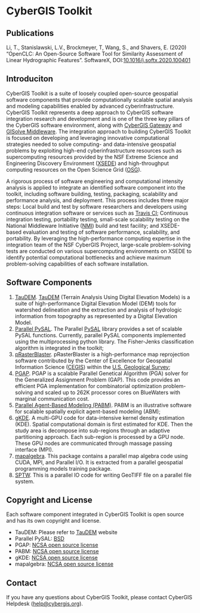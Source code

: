 # CyberGIS Toolkit

## Publications

Li, T., Stanislawski, L.V., Brockmeyer, T, Wang, S., and Shavers, E. (2020) “OpenCLC: An Open-Source Software Tool for Similarity Assessment of Linear Hydrographic Features”. SoftwareX, DOI:[10.1016/j.softx.2020.100401](https://doi.org/10.1016/j.softx.2020.100401)


## Introduciton

CyberGIS Toolkit is a suite of loosely coupled open-source geospatial software components that provide computationally scalable spatial analysis and modeling capabilities enabled by advanced cyberinfrastructure. CyberGIS Toolkit represents a deep approach to CyberGIS software integration research and development and is one of the three key pillars of the CyberGIS software environment, along with [CyberGIS Gateway](http://gateway.cigi.illinois.edu/home/) and [GISolve Middleware](http://www.cigi.illinois.edu/dokuwiki/doku.php/projects/gisolve/index). The integration approach to building CyberGIS Toolkit is focused on developing and leveraging innovative computational strategies needed to solve computing- and data-intensive geospatial problems by exploiting high-end cyberinfrastructure resources such as supercomputing resources provided by the NSF Extreme Science and Engineering Discovery Environment ([XSEDE](http://xsede.org/)) and high-throughput computing resources on the Open Science Grid ([OSG](http://opensciencegrid.org/)). 

A rigorous process of software engineering and computational intensity analysis is applied to integrate an identified software component into the toolkit, including software building, testing, packaging, scalability and performance analysis, and deployment. This process includes three major steps:
Local build and test by software researchers and developers using continuous integration software or services such as [Travis CI](http://travis-ci.org/);
Continuous integration testing, portability testing, small-scale scalability testing on the National Middleware Initiative ([NMI](http://batlab.org/)) build and test facility; and
XSEDE-based evaluation and testing of software performance, scalability, and portability. By leveraging the high-performance computing expertise in the integration team of the NSF CyberGIS Project, large-scale problem-solving tests are conducted on various supercomputing environments on XSEDE to identify potential computational bottlenecks and achieve maximum problem-solving capabilities of each software installation.

## Software Components

1. [TauDEM](https://github.com/dtarb/TauDEM). [TauDEM](http://hydrology.usu.edu/taudem/) (Terrain Analysis Using Digital Elevation Models) is a suite of high-performance Digital Elevation Model (DEM) tools for watershed delineation and the extraction and analysis of hydrologic information from topography as represented by a Digital Elevation Model.
2. [Parallel PySAL](http://cybergis.cigi.uiuc.edu/cyberGISwiki/doku.php/ct/ppysal). The Parallel [PySAL](http://pysal.org/) library provides a set of scalable PySAL functions. Currently, parallel PySAL components implemented using the multiprocessing python library. The Fisher-Jenks classification algorithm is integrated in the toolkit;
3. [pRasterBlaster](http://cybergis.cigi.uiuc.edu/cyberGISwiki/doku.php/ct/prasterblaster). pRasterBlaster is a high-performance map reprojection software contributed by the Center of Excellence for Geospatial Information Science ([CEGIS](http://cegis.usgs.gov/)) within the [U.S. Geological Survey](http://usgs.gov/);
4. [PGAP](http://cybergis.cigi.uiuc.edu/cyberGISwiki/doku.php/ct/pgap). PGAP is a scalable Parallel Genetical Algorithm (PGA) solver for the Generalized Assignment Problem (GAP). This code provides an efficient PGA implementation for combinatorial optimization problem-solving and scaled up to 262K processor cores on BlueWaters with marginal communication cost.
5. [Parallel Agent-Based Modeling (PABM)](http://cybergis.cigi.uiuc.edu/cyberGISwiki/doku.php/ct/pabm). PABM is an illustrative software for scalable spatially explicit agent-based modeling (ABM);
6. [gKDE](http://cybergis.cigi.uiuc.edu/cyberGISwiki/doku.php/ct/gkde). A multi-GPU code for data-intensive kernel density estimation (KDE). Spatial computational domain is first estimated for KDE. Then the study area is decompose into sub-regions through an adaptive partitioning approach. Each sub-region is processed by a GPU node. These GPU nodes are communicated through massage passing interface (MPI).
7. [mapalgebra](http://cybergis.cigi.uiuc.edu/cyberGISwiki/doku.php/ct/mapalgebra). This package contains a parallel map algebra code using CUDA, MPI, and Parallel I/O. It is extracted from a parallel geospatial programming models training package.
8. [SPTW](http://cybergis.cigi.uiuc.edu/cyberGISwiki/doku.php/ct/sptw). This is a parallel IO code for writing GeoTIFF file on a parallel file system.

## Copyright and License

Each software component integrated in CyberGIS Toolkit is open source and has its own copyright and license.
- TauDEM: Please refer to [TauDEM](http://hydrology.usu.edu/taudem/) website
- Parallel PySAL: [BSD](http://opensource.org/licenses/BSD-3-Clause)
- PGAP: [NCSA open source license](http://opensource.org/licenses/NCSA)
- PABM: [NCSA open source license](http://opensource.org/licenses/NCSA)
- gKDE: [NCSA open source license](http://opensource.org/licenses/NCSA)
- mapalgebra: [NCSA open source license](http://opensource.org/licenses/NCSA)

## Contact

If you have any questions about CyberGIS Toolkit, please contact CyberGIS Helpdesk (help@cybergis.org).
